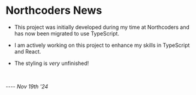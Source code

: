 # Northcoders News

- This project was initially developed during my time at Northcoders and has now
  been migrated to use TypeScript.

- I am actively working on this project to enhance my skills in TypeScript and
  React.

- The styling is _very_ unfinished!

<br/>

---- _Nov 19th '24_
